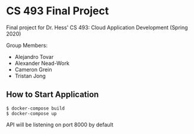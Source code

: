 # CS 493 Final Project
Final project for Dr. Hess' CS 493: Cloud Application Development (Spring 2020)

Group Members:
* Alejandro Tovar
* Alexander Nead-Work
* Cameron Grein
* Tristan Jong

## How to Start Application
```
$ docker-compose build
$ docker-compose up
```

API will be listening on port 8000 by default